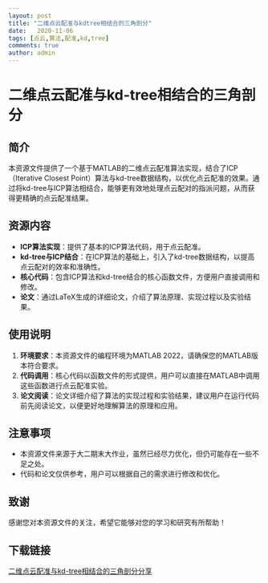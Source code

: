 ```yaml
---
layout: post
title: "二维点云配准与kdtree相结合的三角剖分"
date:   2020-11-06
tags: [点云,算法,配准,kd,tree]
comments: true
author: admin
---
```

# 二维点云配准与kd-tree相结合的三角剖分

## 简介

本资源文件提供了一个基于MATLAB的二维点云配准算法实现，结合了ICP（Iterative Closest Point）算法与kd-tree数据结构，以优化点云配准的效果。通过将kd-tree与ICP算法相结合，能够更有效地处理点云配对的指派问题，从而获得更精确的点云配准结果。

## 资源内容

- **ICP算法实现**：提供了基本的ICP算法代码，用于点云配准。
- **kd-tree与ICP结合**：在ICP算法的基础上，引入了kd-tree数据结构，以提高点云配对的效率和准确性。
- **核心代码**：包含ICP算法和kd-tree结合的核心函数文件，方便用户直接调用和修改。
- **论文**：通过LaTeX生成的详细论文，介绍了算法原理、实现过程以及实验结果。

## 使用说明

1. **环境要求**：本资源文件的编程环境为MATLAB 2022，请确保您的MATLAB版本符合要求。
2. **代码调用**：核心代码以函数文件的形式提供，用户可以直接在MATLAB中调用这些函数进行点云配准实验。
3. **论文阅读**：论文详细介绍了算法的实现过程和实验结果，建议用户在运行代码前先阅读论文，以便更好地理解算法的原理和应用。

## 注意事项

- 本资源文件来源于大二期末大作业，虽然已经尽力优化，但仍可能存在一些不足之处。
- 代码和论文仅供参考，用户可以根据自己的需求进行修改和优化。

## 致谢

感谢您对本资源文件的关注，希望它能够对您的学习和研究有所帮助！

## 下载链接

[二维点云配准与kd-tree相结合的三角剖分分享](https://pan.quark.cn/s/087e72afbd77)